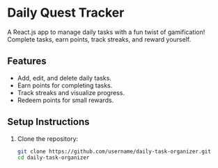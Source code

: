 # Daily Quest Tracker

A React.js app to manage daily tasks with a fun twist of gamification! Complete tasks, earn points, track streaks, and reward yourself.

## Features
- Add, edit, and delete daily tasks.
- Earn points for completing tasks.
- Track streaks and visualize progress.
- Redeem points for small rewards.

## Setup Instructions

1. Clone the repository:
   ```bash
   git clone https://github.com/username/daily-task-organizer.git
   cd daily-task-organizer
